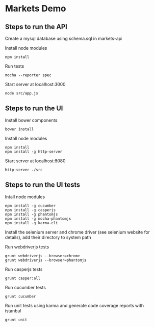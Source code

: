 Markets Demo
============

Steps to run the API
--------------------

Create a mysql database using schema.sql in markets-api

Install node modules

    npm install
    
Run tests

    mocha --reporter spec

Start server at localhost:3000

    node src/app.js


Steps to run the UI
-------------------

Install bower components

    bower install

Install node modules

    npm install
    npm install -g http-server

Start server at localhost:8080

    http-server ./src

  
Steps to run the UI tests
-------------------------

Intall node modules

    npm install -g cucumber
    npm install -g casperjs
    npm install -g phantomjs
    npm install -g mocha-phantomjs
    npm install -g karma-cli

Install the selenium server and chrome driver (see selenium website for details), add their directory to system path

Run webdriverjs tests

    grunt webdriverjs --browser=chrome
    grunt webdriverjs --browser=phantomjs
    
Run casperjs tests

    grunt casper:all
    
Run cucumber tests

    grunt cucumber
    
Run unit tests using karma and generate code coverage reports with istanbul

    grunt unit
